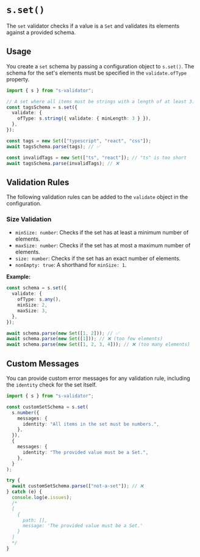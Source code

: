 # `s.set()`

The `set` validator checks if a value is a `Set` and validates its elements against a provided schema.

## Usage

You create a `set` schema by passing a configuration object to `s.set()`. The schema for the set's elements must be specified in the `validate.ofType` property.

```typescript
import { s } from "s-validator";

// A set where all items must be strings with a length of at least 3.
const tagsSchema = s.set({
  validate: {
    ofType: s.string({ validate: { minLength: 3 } }),
  },
});

const tags = new Set(["typescript", "react", "css"]);
await tagsSchema.parse(tags); // ✅

const invalidTags = new Set(["ts", "react"]); // "ts" is too short
await tagsSchema.parse(invalidTags); // ❌
```

## Validation Rules

The following validation rules can be added to the `validate` object in the configuration.

### Size Validation

- `minSize: number`: Checks if the set has at least a minimum number of elements.
- `maxSize: number`: Checks if the set has at most a maximum number of elements.
- `size: number`: Checks if the set has an exact number of elements.
- `nonEmpty: true`: A shorthand for `minSize: 1`.

**Example:**

```typescript
const schema = s.set({
  validate: {
    ofType: s.any(),
    minSize: 2,
    maxSize: 3,
  },
});

await schema.parse(new Set([1, 2])); // ✅
await schema.parse(new Set([1])); // ❌ (too few elements)
await schema.parse(new Set([1, 2, 3, 4])); // ❌ (too many elements)
```

## Custom Messages

You can provide custom error messages for any validation rule, including the `identity` check for the set itself.

```typescript
import { s } from "s-validator";

const customSetSchema = s.set(
  s.number({
    messages: {
      identity: "All items in the set must be numbers.",
    },
  }),
  {
    messages: {
      identity: "The provided value must be a Set.",
    },
  }
);

try {
  await customSetSchema.parse(["not-a-set"]); // ❌
} catch (e) {
  console.log(e.issues);
  /*
  [
    { 
      path: [], 
      message: 'The provided value must be a Set.'
    }
  ]
  */
}
```
